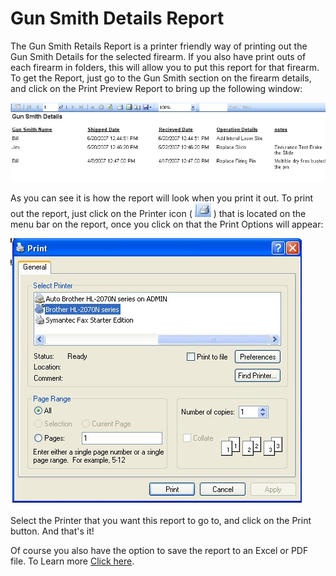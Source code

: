 # Gun Smith Details Report

The Gun Smith Retails Report is a printer friendly way of printing out the Gun Smith Details for the selected firearm.  If you also have print outs of each firearm in folders, this will allow you to put this report for that firearm.  To get the Report, just go to the Gun Smith section on the firearm details, and click on the Print Preview Report to bring up the following window:

![](images/Report_GunSmith_View.jpg)

As you can see it is how the report will look when you print it out.  To print out the report, just click on the Printer icon ( ![](images/Report_PrintIcon.jpg) ) that is located on the menu bar on the report, once you click on that the Print Options will appear:

![](images/Report_PrintOptions.jpg)

Select the Printer that you want this report to go to, and click on the Print button.  And that's it!

Of course you also have the option to save the report to an Excel or PDF file.  To Learn more [Click here](exporting_reports_to_file.md).


